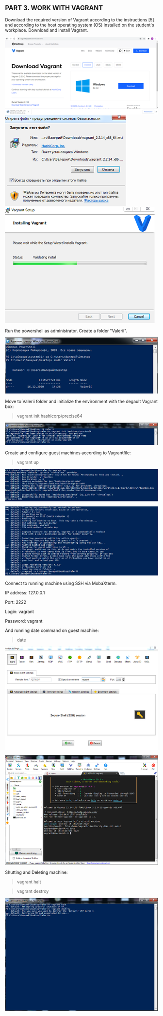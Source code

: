 ## PART 3. WORK WITH VAGRANT 

Download the required version of Vagrant according to the instructions [5] and according to the host operating system (OS) installed on the student's workplace.
Download and install Vagrant.

![47](https://github.com/JuniorDevOps/DevOps_online_Kiev_2020Q42021Q1/blob/main/m2/task2.1/part3/screenshots/47.png)
![48](https://github.com/JuniorDevOps/DevOps_online_Kiev_2020Q42021Q1/blob/main/m2/task2.1/part3/screenshots/48.png)
![49](https://github.com/JuniorDevOps/DevOps_online_Kiev_2020Q42021Q1/blob/main/m2/task2.1/part3/screenshots/49.png)

Run the powershell as administrator. Create a folder "Valerii".

![50](https://github.com/JuniorDevOps/DevOps_online_Kiev_2020Q42021Q1/blob/main/m2/task2.1/part3/screenshots/50.png)

Move to Valerii folder and initialize the environment with the degault Vagrant box:

> vagrant init hashicorp/precise64

![51](https://github.com/JuniorDevOps/DevOps_online_Kiev_2020Q42021Q1/blob/main/m2/task2.1/part3/screenshots/51.png)

Create and configure guest machines according to Vagrantfile:

> vagrant up

![52](https://github.com/JuniorDevOps/DevOps_online_Kiev_2020Q42021Q1/blob/main/m2/task2.1/part3/screenshots/52.png)

![53](https://github.com/JuniorDevOps/DevOps_online_Kiev_2020Q42021Q1/blob/main/m2/task2.1/part3/screenshots/53.png)

Connect to running machine using SSH via MobaXterm.

IP address: 127.0.0.1

Port: 2222

Login: vagrant

Password: vagrant

And running date command on guest machine:
> date

![56](https://github.com/JuniorDevOps/DevOps_online_Kiev_2020Q42021Q1/blob/main/m2/task2.1/part3/screenshots/56.png)

![57](https://github.com/JuniorDevOps/DevOps_online_Kiev_2020Q42021Q1/blob/main/m2/task2.1/part3/screenshots/57.png)

Shutting and Deleting machine:

> vagrant halt

> vagrant destroy

![58](https://github.com/JuniorDevOps/DevOps_online_Kiev_2020Q42021Q1/blob/main/m2/task2.1/part3/screenshots/58.png)
